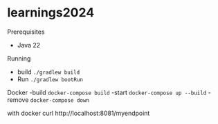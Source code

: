 # learnings2024

Prerequisites 
* Java 22

Running
- build 
`./gradlew build`
- Run 
`./gradlew bootRun`


Docker
-build
`docker-compose build`
-start
`docker-compose up --build`
-remove
`docker-compose down`

with docker
curl http://localhost:8081/myendpoint


